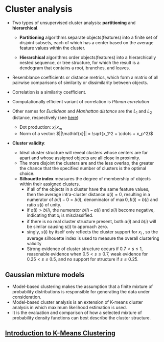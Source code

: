 # Cluster analysis

- Two types of unsupervised cluster analysis: **partitioning** and **hierarchical**.

  - **Partitioning** algorithms separate objects(features) into a finite set of disjoint subsets, each of which has a center based on the average feature values within the cluster.

  - **Hierarchical** algorithms order objects(features) into a hierarchically nested sequence, or tree structure, for which the result is a dendogram that contains a root, branches, and leaves.

- Resemblance coefficients or distance metrics, which form a matrix of all pairwise comparisons of similarity or dissimilarity between objects.

- Correlation is a similarity coefficient.

- Computationally efficient variant of correlation is *Pitman correlation*

- Other names for *Euclidean* and *Manhattan distance* are the $L_1$ and $L_2$ distance, respectively (see [here](../Miscellaneous/Miscellaneous%20Notes.md))
  - Dot production: $x_l'x_m$
  - Norm of a vector: $||\mathbf{x}|| = \sqrt{x_1^2 + \cdots + x_p^2}$

- **Cluster validity**:
    - Ideal cluster structure will reveal clusters whose centers are far apart and whose assigned objects are all close in proximity.
    - The more disjoint the clusters are and the less overlap, the greater the chance that the specified number of clusters is the optimal choice.
    - **Silhouette index** measures the degree of membership of objects within their assigned clusters.
        - if all of the objects in a cluster have the same feature values, then the average intra-cluster distance $a(i) = 0$, resulting in a numerator of $b(i) - 0 = b(i)$, denominator of $\max{0,b(i)} = b(i)$ and ratio $s(i)$ of unity.
        - if $a(i) > b(i)$, the numerator $b(i) − a(i)$ and $s(i)$ become negative, indicating that $x_i$ is misclassified.
        - if there is no real cluster structure present, both $a(i)$ and $b(i)$ will be similar causing s(i) to approach zero.
        - singly, $s(i)$ by itself only reflects the cluster support for $x_i$ , so the average silhouette index is used to measure the overall clustering validity
        - Strong evidence of cluster structure occurs if $0.7<  s\le 1$, reasonable evidence when $0.5<s\le 0.7$, weak evidence for $0.25 < s \le 0.5$, and no support for structure if $s\le 0.25$.

## Gaussian mixture models
- Model-based clustering makes the assumption that a finite mixture of probability distributions is responsible for generating the data under consideration.
- Model-based cluster analysis is an extension of K-means cluster analysis in which maximum likelihood estimation is used.
- It is the evaluation and comparison of how a selected mixture of probability density functions can best describe the cluster structure.



## [Introduction to K-Means Clustering](https://www.pinecone.io/learn/k-means-clustering/)